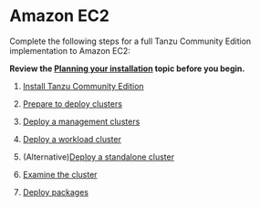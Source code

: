 # Amazon EC2

Complete the following steps for a full Tanzu Community Edition implementation to Amazon EC2:

**Review the [Planning your installation](installation-planning.md) topic before you begin.**

1. [Install Tanzu Community Edition](cli-installation)

1. [Prepare to deploy clusters](aws)

1. [Deploy a management clusters](aws-install-mgmt)

1. [Deploy a workload cluster](workload-clusters)

1. (Alternative)[Deploy a standalone cluster](aws-install-standalone)

1. [Examine the cluster](verify-deployment)

1. [Deploy packages](packages-intro)
